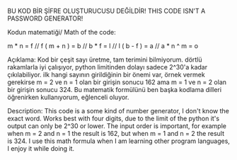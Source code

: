 BU KOD BİR ŞİFRE OLUŞTURUCUSU DEĞİLDİR!
THIS CODE ISN'T A PASSWORD GENERATOR!

Kodun matematiği/ Math of the code:

m * n = f
//
f ( m + n ) = b
//
b * f = l
//
l ( b - f ) = a
//
a * n ^ m = o

Açıklama:
Kod bir çeşit sayı üretme, tam terimini bilmiyorum. dörtlü rakamlarla iyi çalışıyor, python limitinden dolayı sadece 2^30'a kadar çıkılabiliyor. ilk hangi sayının girildiğinin bir önemi var, örnek vermek gerekirse m = 2 ve n = 1 olan bir girişin sonucu 162 ama m = 1 ve n = 2 olan bir girişin sonucu 324. Bu matematik formülünü ben başka kodlama dilleri öğrenirken kullanıyorum, eğlenceli oluyor.

Description:
This code is a some kind of number generator, I don't know the exact word. Works best with four digits, due to the limit of the python it's output can only be 2^30 or lower. The input order is important, for example when m = 2 and n = 1 the result is 162, but when m = 1 and n = 2 the result is 324. I use this math formula when I am learning other program languages, I enjoy it while doing it.
